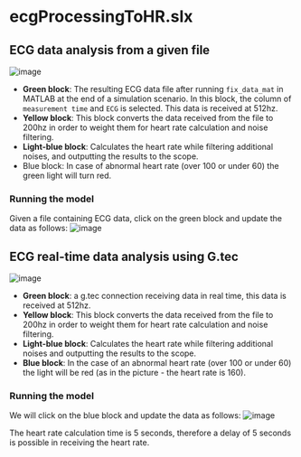 # ecgProcessingToHR.slx
## ECG data analysis from a given file
 ![image](https://user-images.githubusercontent.com/76939624/185109000-281477ef-5512-4602-b896-b1b026c43f9b.png)


- **Green block**: The resulting ECG data file after running `fix_data_mat` in MATLAB at the end of a simulation scenario. In this block, the column of `measurement time` and `ECG` is selected.
This data is received at 512hz.
- **Yellow block**: This block converts the data received from the file to 200hz in order to weight them for heart rate calculation and noise filtering.
- **Light-blue block**: Calculates the heart rate while filtering additional noises, and outputting the results to the scope.
-	Blue block: In case of abnormal heart rate (over 100 or under 60) the green light will turn red.

### Running the model
Given a file containing ECG data, click on the green block and update the data as follows:
![image](https://user-images.githubusercontent.com/76939624/185109103-33ba2fa5-7c0e-4422-903d-5c235b781c07.png)



## ECG real-time data analysis using G.tec
 ![image](https://user-images.githubusercontent.com/76939624/185109130-26c33262-7136-4fb6-85c6-00f6e0475949.png)


-	**Green block**: a g.tec connection receiving data in real time, this data is received at 512hz.
-	**Yellow block**: This block converts the data received from the file to 200hz in order to weight them for heart rate calculation and noise filtering.
-	**Light-blue block**: Calculates the heart rate while filtering additional noises and outputting the results to the scope.
-	**Blue block**: In the case of an abnormal heart rate (over 100 or under 60) the light will be red (as in the picture - the heart rate is 160).

### Running the model
We will click on the blue block and update the data as follows: 
![image](https://user-images.githubusercontent.com/76939624/185109153-87dca2fb-db19-4a03-921c-93cc7871a8e7.png)

The heart rate calculation time is 5 seconds, therefore a delay of 5 seconds is possible in receiving the heart rate.
